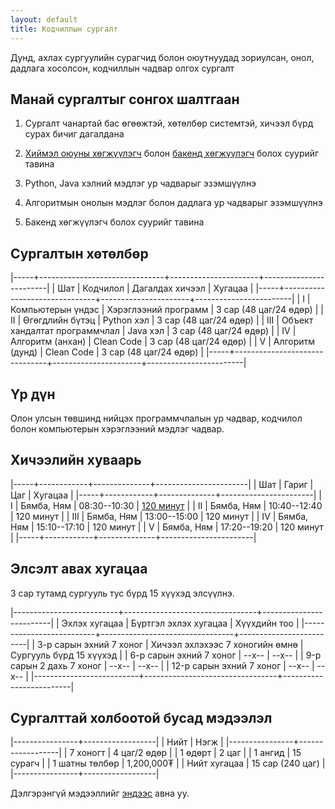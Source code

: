 ```yaml
---
layout: default
title: Кодчиллын сургалт
---
```


Дунд, ахлах сургуулийн сурагчид болон оюутнуудад зориулсан, онол, дадлага хосолсон, кодчиллын чадвар олгох сургалт

## Манай сургалтыг сонгох шалтгаан

1. Сургалт чанартай бас өгөөжтэй, хөтөлбөр системтэй, хичээл бүрд сурах бичиг дагалдана
   
1. [Хиймэл оюуны хөгжүүлэгч](/faq#ai) болон [бакенд хөгжүүлэгч](/backend) болох суурийг тавина

1. Python, Java хэлний мэдлэг ур чадварыг эзэмшүүлнэ

1. Алгоритмын онолын мэдлэг болон дадлага ур чадварыг эзэмшүүлнэ

1. Бакенд хөгжүүлэгч болох суурийг тавина

## Сургалтын хөтөлбөр

|-----+-------------------------------+----------------------+------------------------|
| Шат | Кодчилол                      | Дагалдах хичээл      | Хугацаа                |
|-----+-------------------------------+----------------------+------------------------|
| I   | Компьютерын үндэс             | Хэрэглээний программ | 3 сар (48 цаг/24 өдөр) |
| II  | Өгөгдлийн бүтэц               | Python хэл           | 3 сар (48 цаг/24 өдөр) |
| III | Объект хандалтат программчлал | Java хэл             | 3 сар (48 цаг/24 өдөр) |
| IV  | Алгоритм (анхан)              | Clean Code           | 3 сар (48 цаг/24 өдөр) |
| V   | Алгоритм (дунд)               | Clean Code           | 3 сар (48 цаг/24 өдөр) |
|-----+-------------------------------+----------------------+------------------------|

## Үр дүн

Олон улсын төвшинд нийцэх программчлалын ур чадвар, кодчилол болон компьютерын хэрэглээний мэдлэг чадвар.

## Хичээлийн хуваарь

|-----+------------+--------------+-----------------------|
| Шат | Гариг      |          Цаг | Хугацаа               |
|-----+------------+--------------+-----------------------|
| I   | Бямба, Ням | 08:30--10:30 | [120 минут](/faq#120) |
| II  | Бямба, Ням | 10:40--12:40 | 120 минут             |
| III | Бямба, Ням | 13:00--15:00 | 120 минут             |
| IV  | Бямба, Ням | 15:10--17:10 | 120 минут             |
| V   | Бямба, Ням | 17:20--19:20 | 120 минут             |
|-----+------------+--------------+-----------------------|

## Элсэлт авах хугацаа

3 сар тутамд сургууль тус бүрд 15 хүүхэд элсүүлнэ.

|--------------------------+---------------------------------+-------------------------|
| Эхлэх хугацаа            | Бүртгэл эхлэх хугацаа           | Хүүхдийн тоо            |
|--------------------------+---------------------------------+-------------------------|
| 3-р сарын эхний 7 хоног  | Хичээл эхлэхээс 7 хоногийн өмнө | Сургууль бүрд 15 хүүхэд |
| 6-р сарын эхний 7 хоног  | --x--                           | --x--                   |
| 9-р сарын 2 дахь 7 хоног | --x--                           | --x--                   |
| 12-р сарын эхний 7 хоног | --x--                           | --x--                   |
|--------------------------+---------------------------------+-------------------------|

## Сургалттай холбоотой бусад мэдээлэл

|----------------+------------------|
| Нийт           | Нэгж             |
|----------------+------------------|
| 7 хоногт       | 4 цаг/2 өдөр     |
| 1 өдөрт        | 2 цаг            |
| 1 ангид        | 15 сурагч        |
| 1 шатны төлбөр | 1,200,000₮       |
| Нийт хугацаа   | 15 сар (240 цаг) |
|----------------+------------------|

Дэлгэрэнгүй мэдээллийг [эндээс](./faq) авна уу.

